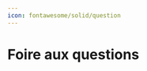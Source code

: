```yaml
---
icon: fontawesome/solid/question
---
```


# Foire aux questions

<script>
    location.href = "start/";
</script>
